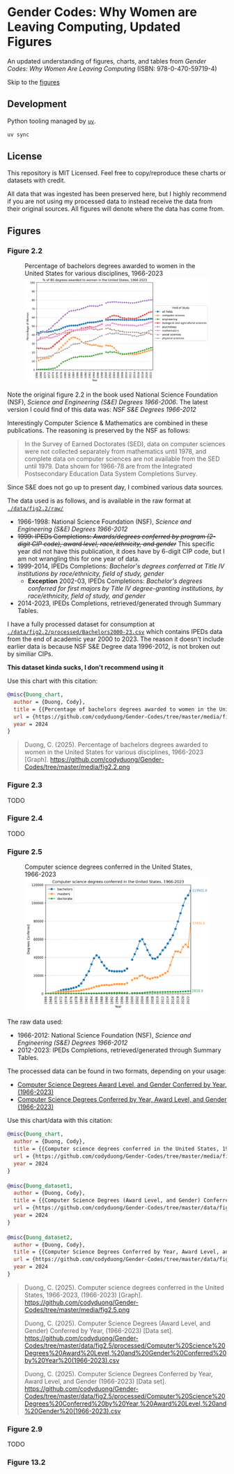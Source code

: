 # Gender Codes: Why Women are Leaving Computing, Updated Figures

An updated understanding of figures, charts, and tables from 
*Gender Codes: Why Women Are Leaving Computing* (ISBN: 978-0-470-59719-4)

Skip to the [figures](#Figures)

## Development

Python tooling managed by [`uv`](https://github.com/astral-sh/uv).

```sh
uv sync
```

## License

This repository is MIT Licensed. Feel free to copy/reproduce these charts or
datasets with credit.

All data that was ingested has been preserved here,
but I highly recommend if you are not using my processed data to instead receive
the data from their original sources. All figures will denote where the data has come from. 

## Figures

### Figure 2.2 
<figure>
  <figcaption>Percentage of bachelors degrees awarded to women in the United States for various disciplines, 1966-2023</figcaption>
  <img src="./media/fig2.2.png" alt="Percentage of bachelors degrees awarded to women in the United States for various disciplines, 1966-2023">
</figure>

Note the original figure 2.2 in the book used National Science Foundation (NSF), *Science and Engineering (S&E) Degrees 1966-2006*. 
The latest version I could find of this data was: *NSF S&E Degrees 1966-2012*

Interestingly Computer Science & Mathematics are combined in these publications. The reasoning is preserved by the NSF as follows:
> In the Survey of Earned Doctorates (SED), data on computer sciences were not collected separately from mathematics until 1978, and complete data on computer sciences are not available from the SED until 1979. Data shown for 1966-78 are from the Integrated Postsecondary Education Data System Completions Survey.

Since S&E does not go up to present day, I combined various data sources.

The data used is as follows, and is available in the raw format at [`./data/fig2.2/raw/`](./data/fig2.2/raw/)
- 1966-1998: National Science Foundation (NSF), *Science and Engineering (S&E) Degrees 1966-2012*
- ~~1999: IPEDs Completions: *Awards/degrees conferred by program (2-digit CIP code), award level, race/ethnicity, and gender*~~
  This specific year did not have this publication, it does have by 6-digit CIP code, but I am not wrangling this for one year of data.
- 1999-2014, IPEDs Completions: *Bachelor's degrees conferred at Title IV institutions by race/ethnicity, field of study, gender*
  - **Exception** 2002-03, IPEDs Completions: *Bachelor's degrees conferred for first majors by Title IV degree-granting institutions, by race/ethnicity, field of study, and gender*
  <!-- - 1999-00 to 2001-02 use CIPS edition 1990
  - 2002-03 to 2008-09 use CIPS edition 2000
  - 2009-10 to 2018-19 use CIPS edition 2010 -->
- 2014-2023, IPEDs Completions, retrieved/generated through Summary Tables.

I have a fully processed dataset for consumption at [`./data/fig2.2/processed/Bachelors2000-23.csv`](./data/fig2.2/processed/Bachelors2000-23.csv)
which contains IPEDs data from the end of academic year 2000 to 2023. The reason it doesn't include earlier data is because
NSF S&E Degree data 1996-2012, is not broken out by similiar CIPs. 

**This dataset kinda sucks, I don't recommend using it**

Use this chart with this citation:
```bibtex
@misc{Duong_chart,
  author = {Duong, Cody},
  title = {{Percentage of bachelors degrees awarded to women in the United States for various disciplines, 1966-2023}},
  url = {https://github.com/codyduong/Gender-Codes/tree/master/media/fig2.2.png},
  year = 2024
}
```
> Duong, C. (2025). Percentage of bachelors degrees awarded to women in the United States for various disciplines, 1966-2023 [Graph]. https://github.com/codyduong/Gender-Codes/tree/master/media/fig2.2.png

### Figure 2.3
TODO

### Figure 2.4
TODO

### Figure 2.5

<figure>
  <figcaption>Computer science degrees conferred in the United States, 1966-2023</figcaption>
  <img src="./media/fig2.5.png" alt="Computer science degrees conferred in the United States, 1966-2023">
</figure>

The raw data used:
- 1966-2012: National Science Foundation (NSF), *Science and Engineering (S&E) Degrees 1966-2012*
- 2012-2023: IPEDs Completions, retrieved/generated through Summary Tables.

The processed data can be found in two formats, depending on your usage:
- [Computer Science Degrees Award Level, and Gender Conferred by Year, (1966-2023)](./data/fig2.5/processed/Computer%20Science%20Degrees%20Award%20Level,%20and%20Gender%20Conferred%20by%20Year%20(1966-2023).csv)
- [Computer Science Degrees Conferred by Year, Award Level, and Gender (1966-2023)](./data/fig2.5/processed/Computer%20Science%20Degrees%20Conferred%20by%20Year,%20Award%20Level,%20and%20Gender%20(1966-2023).csv)

Use this chart/data with this citation:
```bibtex
@misc{Duong_chart,
  author = {Duong, Cody},
  title = {{Computer science degrees conferred in the United States, 1966-2023}},
  url = {https://github.com/codyduong/Gender-Codes/tree/master/media/fig2.5.png},
  year = 2024
}

@misc{Duong_dataset1,
  author = {Duong, Cody},
  title = {{Computer Science Degrees (Award Level, and Gender) Conferred by Year, (1966-2023)}},
  url = {https://github.com/codyduong/Gender-Codes/tree/master/data/fig2.5/processed/Computer%20Science%20Degrees%20Award%20Level,%20and%20Gender%20Conferred%20by%20Year%20(1966-2023).csv},
  year = 2024
}

@misc{Duong_dataset2,
  author = {Duong, Cody},
  title = {{Computer Science Degrees Conferred by Year, Award Level, and Gender (1966-2023)}},
  url = {https://github.com/codyduong/Gender-Codes/tree/master/data/fig2.5/processed/Computer%20Science%20Degrees%20Conferred%20by%20Year,%20Award%20Level,%20and%20Gender%20(1966-2023).csv},
  year = 2024
}
```
> Duong, C. (2025). Computer science degrees conferred in the United States, 1966-2023, (1966-2023) [Graph]. https://github.com/codyduong/Gender-Codes/tree/master/media/fig2.5.png
>
> Duong, C. (2025). Computer Science Degrees (Award Level, and Gender) Conferred by Year, (1966-2023) [Data set]. https://github.com/codyduong/Gender-Codes/tree/master/data/fig2.5/processed/Computer%20Science%20Degrees%20Award%20Level,%20and%20Gender%20Conferred%20by%20Year%20(1966-2023).csv
>
> Duong, C. (2025). Computer Science Degrees Conferred by Year, Award Level, and Gender (1966-2023) [Data set]. https://github.com/codyduong/Gender-Codes/tree/master/data/fig2.5/processed/Computer%20Science%20Degrees%20Conferred%20by%20Year,%20Award%20Level,%20and%20Gender%20(1966-2023).csv

### Figure 2.9
TODO

### Figure 13.2
